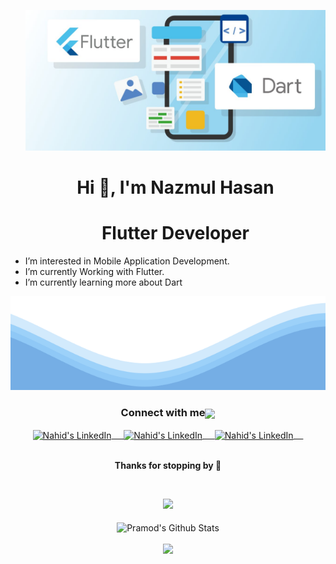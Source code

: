 <!DOCTYPE html>
<html lang="en">
<head>
    <meta charset="UTF-8">
    <meta http-equiv="X-UA-Compatible" content="IE=edge">
    <meta name="viewport" content="width=device-width, initial-scale=1.0">
</head>
<body>
    <p align="center">
        <ul>   
          <img src="https://github.com/nahidnsu152/nahidnsu152/blob/main/images/1.jpeg" />
          <h1 align="center">Hi 👋, I'm Nazmul Hasan </h1>
          <h1 align="center">Flutter Developer</h1>
          <li> I’m interested in Mobile Application Development.</li>
          <li> I’m currently Working with Flutter.</li>
          <li> I’m currently learning more about Dart</li>
        </ul>
      </p>	
      <img src="https://raw.githubusercontent.com/fredgrott/FredGrott/gh-pages/waves.svg" width="100%" height="150">
      <div align="center">
        <h3 align="center">Connect with me<img align="center" src="https://github.com/rajput2107/rajput2107/blob/master/Assets/Handshake.gif" height="33px" /></h3> 
      </div> 
    <p align="center">
       <a href="https://www.linkedin.com/in/nahid-nsu152" target=”_blank”>
        <img align="center" alt="Nahid's LinkedIn" width="30px" src="https://www.vectorlogo.zone/logos/linkedin/linkedin-icon.svg" /> &nbsp; &nbsp;
        </a> 
        <a href="#" target=”_blank”>
            <img align="center" alt="Nahid's LinkedIn" width="30px" src="https://www.vectorlogo.zone/logos/twitter/twitter-tile.svg" /> &nbsp; &nbsp;
        </a>
        <a href="#" target=”_blank”>
                <img align="center" alt="Nahid's LinkedIn" width="30px" src="https://www.vectorlogo.zone/logos/facebook/facebook-official.svg" /> &nbsp; &nbsp;
        </a>
        <br/>
        <br/>
        <p align="center"> <b> Thanks for stopping by 🦄  </b> </p>
        <br/>
        <p align="center">
            <img src="https://github-readme-stats.vercel.app/api/top-langs/?username=nahidnsu152&layout=compact&theme=nord&langs_count=12" width="45%"> <br/><br/>
            <img align="center" src="https://github-readme-stats.vercel.app/api?username=nahidnsu152&count_private=true&theme=nord&show_icons=true" alt="Pramod's Github            Stats">
            <br/> <br/> 
             <img src="https://github-readme-streak-stats.herokuapp.com/?user=nahidnsu152&theme=nord"/> <br/><br/>
        </p>
       </a> 
    </p>
</body>
</html>



<!--
**nahidnsu152/nahidnsu152** is a ✨ _special_ ✨ repository because its `README.md` (this file) appears on your GitHub profile.

Here are some ideas to get you started:

- 🔭 I’m currently working on ...
- 🌱 I’m currently learning ...
- 👯 I’m looking to collaborate on ...
- 🤔 I’m looking for help with ...
- 💬 Ask me about ...
- 📫 How to reach me: ...
- 😄 Pronouns: ...
- ⚡ Fun fact: ...
-->
